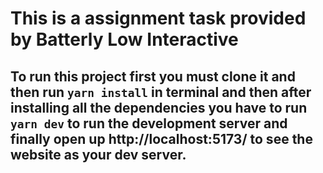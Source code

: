 

# This is a assignment task provided by Batterly Low Interactive

## To run this project first you must clone it and then run ```yarn install``` in terminal and then after installing all the dependencies you have to run ```yarn dev``` to run the development server and finally open up http://localhost:5173/ to see the website as your dev server.
